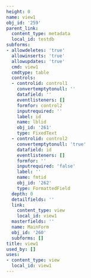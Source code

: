 ```yaml
---
height: 0
name: view1
obj_id: '259'
parent_link:
  content_type: metadata
  local_id: testdb
subforms:
- allowdeletes: 'true'
  allowinserts: 'true'
  allowupdates: 'true'
  cmd: view1
  cmdtype: table
  controls:
  - controlid: control1
    convertemptytonull: ''
    datafield: ''
    eventlisteners: []
    formfor: control2
    inputrequired: ''
    label: id
    name: lblid
    obj_id: '261'
    type: FixedText
  - controlid: control2
    convertemptytonull: 'true'
    datafield: id
    eventlisteners: []
    formfor: ''
    inputrequired: 'false'
    label: ''
    name: fmtid
    obj_id: '262'
    type: FormattedField
  depth: 0
  detailfields: ''
  link:
    content_type: view
    local_id: view1
  masterfields: ''
  name: MainForm
  obj_id: '260'
  subforms: []
title: view1
used_by: []
uses:
- content_type: view
  local_id: view1
---
```

